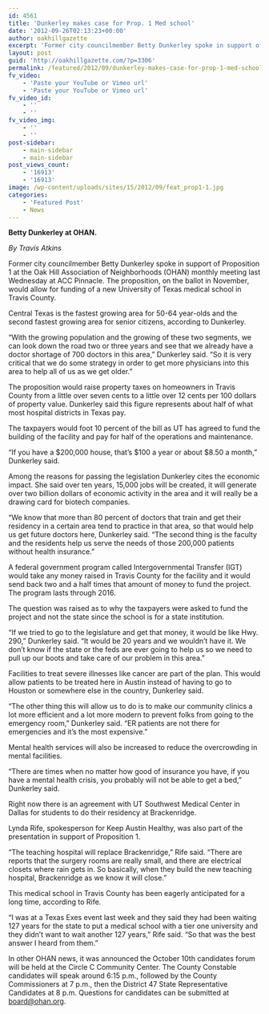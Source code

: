 ```yaml
---
id: 4561
title: 'Dunkerley makes case for Prop. 1 Med school'
date: '2012-09-26T02:13:23+00:00'
author: oakhillgazette
excerpt: 'Former city councilmember Betty Dunkerley spoke in support of Proposition 1 at the Oak Hill Association of Neighborhoods (OHAN) monthly meeting last Wednesday at ACC Pinnacle. The proposition, on the ballot in November, would allow for funding of a new University of Texas medical school in Travis County.'
layout: post
guid: 'http://oakhillgazette.com/?p=3306'
permalink: /featured/2012/09/dunkerley-makes-case-for-prop-1-med-school/
fv_video:
    - 'Paste your YouTube or Vimeo url'
    - 'Paste your YouTube or Vimeo url'
fv_video_id:
    - ''
    - ''
fv_video_img:
    - ''
    - ''
post-sidebar:
    - main-sidebar
    - main-sidebar
post_views_count:
    - '16913'
    - '16913'
image: /wp-content/uploads/sites/15/2012/09/feat_prop1-1.jpg
categories:
    - 'Featured Post'
    - News
---
```


**Betty Dunkerley at OHAN.**

*By Travis Atkins*

Former city councilmember Betty Dunkerley spoke in support of Proposition 1 at the Oak Hill Association of Neighborhoods (OHAN) monthly meeting last Wednesday at ACC Pinnacle. The proposition, on the ballot in November, would allow for funding of a new University of Texas medical school in Travis County.

Central Texas is the fastest growing area for 50-64 year-olds and the second fastest growing area for senior citizens, according to Dunkerley.

“With the growing population and the growing of these two segments, we can look down the road two or three years and see that we already have a doctor shortage of 700 doctors in this area,” Dunkerley said. “So it is very critical that we do some strategy in order to get more physicians into this area to help all of us as we get older.”

The proposition would raise property taxes on homeowners in Travis County from a little over seven cents to a little over 12 cents per 100 dollars of property value. Dunkerley said this figure represents about half of what most hospital districts in Texas pay.

The taxpayers would foot 10 percent of the bill as UT has agreed to fund the building of the facility and pay for half of the operations and maintenance.

“If you have a $200,000 house, that’s $100 a year or about $8.50 a month,” Dunkerley said.

Among the reasons for passing the legislation Dunkerley cites the economic impact. She said over ten years, 15,000 jobs will be created, it will generate over two billion dollars of economic activity in the area and it will really be a drawing card for biotech companies.

“We know that more than 80 percent of doctors that train and get their residency in a certain area tend to practice in that area, so that would help us get future doctors here, Dunkerley said. “The second thing is the faculty and the residents help us serve the needs of those 200,000 patients without health insurance.”

A federal government program called Intergovernmental Transfer (IGT) would take any money raised in Travis County for the facility and it would send back two and a half times that amount of money to fund the project. The program lasts through 2016.

The question was raised as to why the taxpayers were asked to fund the project and not the state since the school is for a state institution.

“If we tried to go to the legislature and get that money, it would be like Hwy. 290,” Dunkerley said. “It would be 20 years and we wouldn’t have it. We don’t know if the state or the feds are ever going to help us so we need to pull up our boots and take care of our problem in this area.”

Facilities to treat severe illnesses like cancer are part of the plan. This would allow patients to be treated here in Austin instead of having to go to Houston or somewhere else in the country, Dunkerley said.

“The other thing this will allow us to do is to make our community clinics a lot more efficient and a lot more modern to prevent folks from going to the emergency room,” Dunkerley said. “ER patients are not there for emergencies and it’s the most expensive.”

Mental health services will also be increased to reduce the overcrowding in mental facilities.

“There are times when no matter how good of insurance you have, if you have a mental health crisis, you probably will not be able to get a bed,” Dunkerley said.

Right now there is an agreement with UT Southwest Medical Center in Dallas for students to do their residency at Brackenridge.

Lynda Rife, spokesperson for Keep Austin Healthy, was also part of the presentation in support of Proposition 1.

“The teaching hospital will replace Brackenridge,” Rife said. “There are reports that the surgery rooms are really small, and there are electrical closets where rain gets in. So basically, when they build the new teaching hospital, Brackenridge as we know it will close.”

This medical school in Travis County has been eagerly anticipated for a long time, according to Rife.

“I was at a Texas Exes event last week and they said they had been waiting 127 years for the state to put a medical school with a tier one university and they didn’t want to wait another 127 years,” Rife said. “So that was the best answer I heard from them.”

In other OHAN news, it was announced the October 10th candidates forum will be held at the Circle C Community Center. The County Constable candidates will speak around 6:15 p.m., followed by the County Commissioners at 7 p.m., then the District 47 State Representative Candidates at 8 p.m. Questions for candidates can be submitted at board@ohan.org.